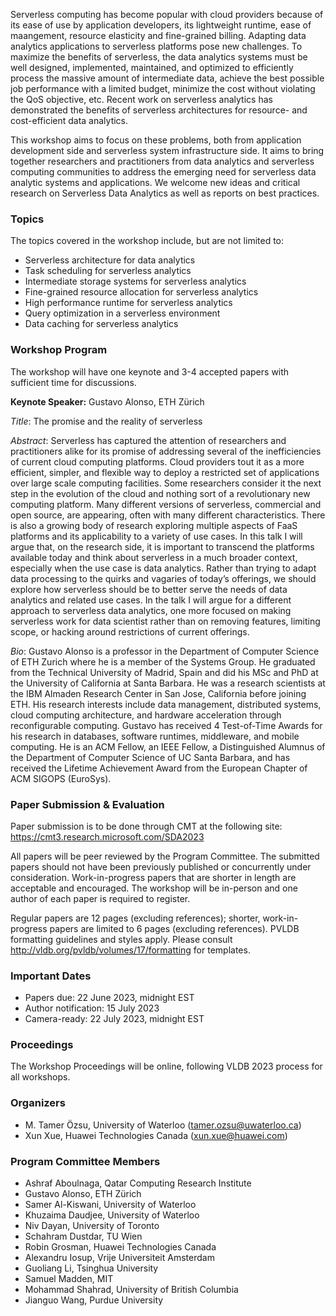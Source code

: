 <!--- # Workshop on Serverless Data Analytics 
## 1 September 2023, Vancouver, Canada
### (Co-located with VLDB 2023 Conference)
-->
Serverless computing has become popular with cloud providers because of its ease of use by application developers, its lightweight runtime, ease of maangement, resource elasticity and fine-grained billing. Adapting data analytics applications to serverless platforms pose new challenges. To maximize the benefits of serverless, the data analytics systems must be well designed, implemented, maintained, and optimized to efficiently process the massive amount of intermediate data, achieve the best possible job performance with a limited budget, minimize the cost without violating the QoS objective, etc. Recent work on serverless analytics has demonstrated the benefits of serverless architectures for resource- and cost-efficient data analytics. 

This workshop aims to focus on these problems, both from application development side and serverless system infrastructure side. It aims to bring together researchers and practitioners from data analytics and serverless computing communities to address the emerging need for serverless data analytic systems and applications. We welcome new ideas and critical research on Serverless Data Analytics as well as reports on best practices.

### Topics

The topics covered in the workshop include, but are not limited to:

* Serverless architecture for data analytics
* Task scheduling for serverless analytics
* Intermediate storage systems for serverless analytics
* Fine-grained resource allocation for serverless analytics
* High performance runtime for serverless analytics
* Query optimization in a serverless environment
* Data caching for serverless analytics

### Workshop Program

The workshop will have one keynote and 3-4 accepted papers with sufficient time for discussions.

**Keynote Speaker:** Gustavo Alonso, ETH Zürich

*Title*: The promise and the reality of serverless

*Abstract*: Serverless has captured the attention of researchers and practitioners alike for its promise of addressing several of the inefficiencies of current cloud computing platforms. Cloud providers tout it as a more efficient, simpler, and flexible way to deploy a restricted set of applications over large scale computing facilities. Some researchers consider it the next step in the evolution of the cloud and nothing sort of a revolutionary new computing platform. Many different versions of serverless, commercial and open source, are appearing, often with many different characteristics. There is also a growing body of research exploring multiple aspects of FaaS platforms and its applicability to a variety of use cases. In this talk I will argue that, on the research side, it is important to transcend the platforms available today and think about serverless in a much broader context, especially when the use case is data analytics. Rather than trying to adapt data processing to the quirks and vagaries of today’s offerings, we should explore how serverless should be to better serve the needs of data analytics and related use cases.  In the talk I will argue for a different approach to serverless data analytics, one more focused on making serverless work for data scientist rather than on removing features, limiting scope, or hacking around restrictions of current offerings.  

*Bio*: Gustavo Alonso is a professor in the Department of Computer Science of ETH Zurich where he is a member of the Systems Group. He graduated from the Technical University of Madrid, Spain and did his MSc and PhD at the University of California at Santa Barbara. He was a research scientists at the IBM Almaden Research Center in San Jose, California before joining ETH. His research interests include data management, distributed systems, cloud computing architecture, and hardware acceleration through reconfigurable computing. Gustavo has received 4 Test-of-Time Awards for his research in databases, software runtimes, middleware, and mobile computing. He is an ACM Fellow, an IEEE Fellow, a Distinguished Alumnus of the Department of Computer Science of UC Santa Barbara, and has received the Lifetime Achievement Award from the European Chapter of ACM SIGOPS (EuroSys).

### Paper Submission & Evaluation 

Paper submission is to be done through CMT at the following site: <a href="https://cmt3.research.microsoft.com/SDA2023" target="_blank">https://cmt3.research.microsoft.com/SDA2023</a>

All papers will be peer reviewed by the Program Committee. The submitted papers should not have been previously published or concurrently under consideration. Work-in-progress papers that are shorter in length are acceptable and encouraged. The workshop will be in-person and one author of each paper is required to register.

Regular papers are 12 pages (excluding references); shorter, work-in-progress papers are limited to 6 pages (excluding references). PVLDB formatting guidelines and styles apply. Please consult <a href="http://vldb.org/pvldb/volumes/17/formatting" target="_blank">http://vldb.org/pvldb/volumes/17/formatting</a> for templates.

### Important Dates

* Papers due: 22 June 2023, midnight EST
* Author notification: 15 July 2023
* Camera-ready: 22 July 2023, midnight EST

### Proceedings

The Workshop Proceedings will be online, following VLDB 2023 process for all workshops.

### Organizers
* M. Tamer Özsu, University of Waterloo (tamer.ozsu@uwaterloo.ca)
* Xun Xue, Huawei Technologies Canada (xun.xue@huawei.com)

### Program Committee Members

* Ashraf Aboulnaga, Qatar Computing Research Institute
* Gustavo Alonso, ETH Zürich
* Samer Al-Kiswani, University of Waterloo
* Khuzaima Daudjee, University of Waterloo
* Niv Dayan, University of Toronto
* Schahram Dustdar, TU Wien
* Robin Grosman, Huawei Technologies Canada
* Alexandru Iosup, Vrije Universiteit Amsterdam 
* Guoliang Li, Tsinghua University
* Samuel Madden, MIT
* Mohammad Shahrad, University of British Columbia
* Jianguo Wang, Purdue University
